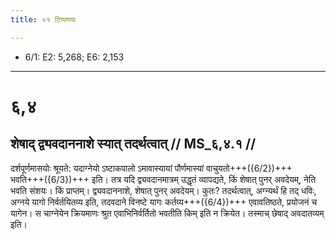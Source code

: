 ```yaml
---
title: ०१ टिप्पणयः

---
```

- 6/1: E2: 5,268; E6: 2,153

____________________________________________


# ६,४

## शेषाद् द्व्यवदाननाशे स्यात् तदर्थत्वात् // MS_६,४.१ //

दर्शपूर्णमासयोः श्रूयते: यदाग्नेयो ऽष्टाकपालो ऽमावास्यायां पौर्णमास्यां वाचुयतो+++({6/2})+++ भवति+++({6/3})+++ इति। तत्र यदि द्व्यवदानमात्रम् उद्धृतं व्यापद्यते, किं शेषात् पुनर् अवदेयम्, नेति भवति संशयः। किं प्राप्तम्। द्व्यवदाननाशे, शेषात् पुनर् अवदेयम्। कुतः? तदर्थत्वात्, अग्न्यर्थं हि तद् धविः, अग्नये यागो निर्वर्तयितव्य इति, तदवदाने विनष्टे यागः कर्तव्य+++({6/4})+++ एवावतिष्ठते, प्रयोजनं च यागेन। स चाग्नेयेन क्रियमाणः श्रुत एवाभिनिर्वर्तितो भवतीति किम् इति न क्रियेत। तस्माच् छेषाद् अवदातव्यम् इति।